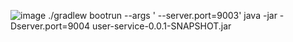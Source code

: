 ![image](https://github.com/user-attachments/assets/8aa39c48-479b-400c-81b5-0ece8db84105)
./gradlew bootrun --args ' --server.port=9003' 
java -jar -Dserver.port=9004 user-service-0.0.1-SNAPSHOT.jar
